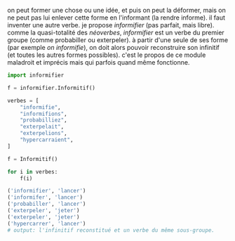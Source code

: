on peut former une chose ou une idée, et puis on peut la déformer, mais on ne peut pas lui enlever cette forme en l'informant (la rendre informe). il faut inventer une autre verbe. je propose _informifier_ (pas parfait, mais libre). comme la quasi-totalité des _néoverbes_, _informifier_ est un verbe du premier groupe (comme probabiller ou exterpeler). à partir d'une seule de ses forme (par exemple _on informifie_), on doit alors pouvoir reconstruire son infinitif (et toutes les autres formes possibles). c'est le propos de ce module maladroit et imprécis mais qui parfois quand même fonctionne.

```python
import informifier

f = informifier.Informitif()

verbes = [
    "informifie",
    "informifions",
    "probabilliez",
    "exterpelait",
    "exterpelions",
    "hypercarraient",
]

f = Informitif()

for i in verbes:
    f(i)

('informifier', 'lancer')
('informifer', 'lancer')
('probabiller', 'lancer')
('exterpeler', 'jeter')
('exterpeler', 'jeter')
('hypercarrer', 'lancer')
# output: l'infinitif reconstitué et un verbe du même sous-groupe.
```
